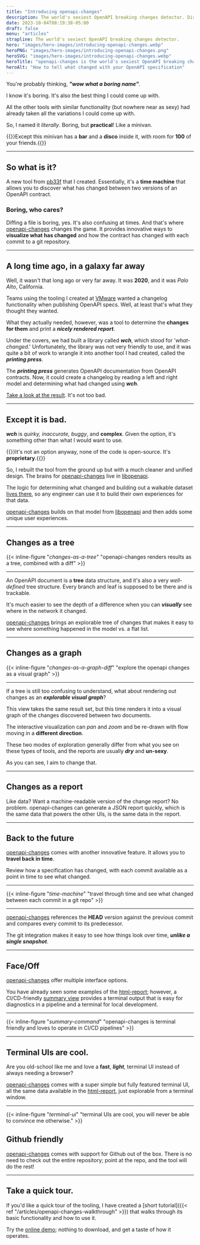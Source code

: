 ```yaml
---
title: "Introducing openapi-changes"
description: The world's sexiest OpenAPI breaking changes detector. Discover what changed between two OpenAPI specs, or a single spec over time. Supports OpenAPI 3.1, 3.0 and Swagger
date: 2023-10-04T08:19:38-05:00
draft: false
menu: "articles"
strapline: The world's sexiest OpenAPI breaking changes detector.
hero: "images/hero-images/introducing-openapi-changes.webp"
heroPNG: "images/hero-images/introducing-openapi-changes.png"
heroSVG: "images/hero-images/introducing-openapi-changes.webp"
heroTitle: "openapi-changes is the world's sexiest OpenAPI breaking changes detector."
heroAlt: "How to tell what changed with your OpenAPI specification"
---
```


You're probably thinking, **_"wow what a boring name"_**.

I know it's boring. It's also the best thing I could come up with. 

All the other tools with similar functionality (but nowhere near as sexy) had already taken all the variations I could come up with.

So, I named it _literally_. Boring, but **practical**! Like a minivan. 

{{<success-box>}}Except this minivan has a **bar** and a **disco** inside it, with room for **100** of your friends.{{</success-box>}}

---

## So what is it?

A new tool from [pb33f](https://pb33f.io) that I created. Essentially, it's a **time machine** that allows you to 
discover what has changed between two versions of an OpenAPI contract.

### Boring, who cares?

Diffing a file is boring, yes. It's also confusing at times. And that's where [openapi-changes](https://pb33f.io/openapi-changes/) changes the game.
It provides innovative ways to **visualize what has changed** and how the contract has changed with each commit to a git repository.

---

## A long time ago, in a galaxy far away

Well, it wasn't that long ago or very far away. It was **2020**, and it was _Palo Alto_, California.

Teams using the tooling I created at [VMware](https://vmware.com) wanted a changelog functionality when publishing OpenAPI specs. 
Well, at least that's what they thought they wanted. 

What they actually needed, however, was a tool to determine the **changes for them** and print a **_nicely rendered report_**.

Under the covers, we had built a library called **_wch_**, which stood for '_what-changed_.' 
Unfortunately, the library was not very friendly to use, and it was quite a bit of work to wrangle it 
into another tool I had created, called the **_printing press_**.

The **_printing press_** generates OpenAPI documentation from OpenAPI contracts. 
Now, it could create a changelog by reading a left and right model and determining what had changed using **_wch_**.

[Take a look at the result](https://developer.vmware.com/apis/vmware-cloud-director/latest/changelog/). It's not too bad.

---

## Except it is bad.

**_wch_** is _quirky, inaccurate, buggy_, and **complex**. Given the option, it's something other than what I would want to use. 

{{<error-box>}}It's not an option anyway, none of the code is open-source. It's **proprietary**.{{</error-box>}}


So, I rebuilt the tool from the ground up but with a much cleaner and unified design. 
The brains for [openapi-changes](https://pb33f.io/openapi-changes/) live in [libopenapi](https://pb33f.io/libopenapi/). 

The logic for determining what changed and building out a walkable dataset [lives there](https://github.com/pb33f/libopenapi/tree/main/what-changed),
so any engineer can use it to build their own experiences for that data.

[openapi-changes](https://pb33f.io/openapi-changes/) builds on that model from [libopenapi](https://pb33f.io/libopenapi/) 
and then adds some unique user experiences.

---

## Changes as a tree

{{< inline-figure "*changes-as-a-tree*" "openapi-changes renders results as a tree, combined with a diff" >}}

---

An OpenAPI document is a **tree** data structure, and it's also a very _well-defined_ tree structure. Every branch and 
leaf is supposed to be there and is trackable.

It's much easier to see the depth of a difference when you can **_visually_** see where in the network it changed.

[openapi-changes](https://pb33f.io/openapi-changes/) brings an explorable tree of changes that makes it easy to 
see where something happened in the model vs. a flat list.

---

## Changes as a graph

{{< inline-figure "*changes-as-a-graph-diff*" "explore the openapi changes as a visual graph" >}}

---

If a tree is still too confusing to understand, what about rendering out changes as an **_explorable visual graph_**?

This view takes the same result set, but this time renders it into a visual graph of the changes discovered between two documents.

The interactive visualization can _pan_ and _zoom_ and be re-drawn with flow moving in a **different direction**.

These two modes of exploration generally differ from what you see on these types of tools, and the reports are usually **_dry_** and **un-sexy**.

As you can see, I aim to change that.

---

## Changes as a report

Like data? Want a machine-readable version of the change report? No problem. openapi-changes can generate a JSON report quickly, 
which is the same data that powers the other UIs, is the same data in the report.

---

## Back to the future

[openapi-changes](https://pb33f.io/openapi-changes/) comes with another innovative feature. It allows you to **travel back in time**.

Review how a specification has changed, with each commit available as a point in time to see what changed.

---

{{< inline-figure "*time-machine*" "travel through time and see what changed between each commit in a git repo" >}}

---


[openapi-changes](https://pb33f.io/openapi-changes/) references the **HEAD** version against the previous commit and compares every commit to its predecessor.

The git integration makes it easy to see how things look over time, **_unlike a single snapshot_**.

---

## Face/Off

[openapi-changes](https://pb33f.io/openapi-changes/) offer multiple interface options. 

You have already seen some examples of the [html-report](https://pb33f.io/openapi-changes/html-report/); however, a CI/CD-friendly 
[summary view](https://pb33f.io/openapi-changes/summary/) provides a terminal 
output that is easy for diagnostics in a pipeline and a terminal for local development.

---

{{< inline-figure "*summary-command*" "openapi-changes is terminal friendly and loves to operate in CI/CD pipelines" >}}

---

## Terminal UIs are cool.

Are you old-school like me and love a **fast**, **_light_**, terminal UI instead of always needing a browser? 

[openapi-changes](https://pb33f.io/openapi-changes/) comes with a super simple but fully featured terminal UI, 
all the same data available in the [html-report](https://pb33f.io/openapi-changes/html-report/), just explorable from a terminal window.

---

{{< inline-figure "*terminal-ui*" "terminal UIs are cool, you will never be able to convince me otherwise." >}}

## Github friendly

[openapi-changes](https://pb33f.io/openapi-changes/) comes with support for Github out of the box. 
There is no need to check out the entire repository; point at the repo, and the tool will do the rest!

---

## Take a quick tour.

If you'd like a quick tour of the tooling, I have created a [short tutorial]({{< ref "/articles/openapi-changes-walkthrough" >}}) that walks through its basic functionality and how to use it.

Try the [online demo](https://pb33f.io/openapi-changes/demo/); nothing to download, and get a taste of how it operates.

 




































